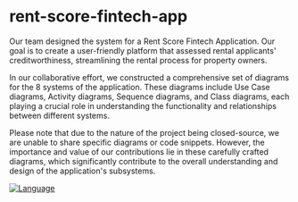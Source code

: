 # rent-score-fintech-app

Our team designed the system for a Rent Score Fintech Application. Our goal is to create a user-friendly platform that assessed rental applicants' creditworthiness, streamlining the rental process for property owners.

In our collaborative effort, we constructed a comprehensive set of diagrams for the 8 systems of the application. These diagrams include Use Case diagrams, Activity diagrams, Sequence diagrams, and Class diagrams, each playing a crucial role in understanding the functionality and relationships between different systems.

Please note that due to the nature of the project being closed-source, we are unable to share specific diagrams or code snippets. However, the importance and value of our contributions lie in these carefully crafted diagrams, which significantly contribute to the overall understanding and design of the application's subsystems.

[![Language](https://img.shields.io/badge/Language-Python-blue)](https://www.python.org)
